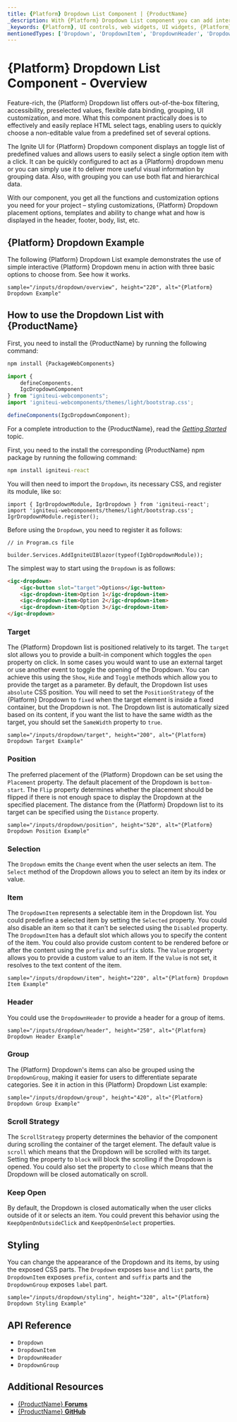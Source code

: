 ```yaml
---
title: {Platform} Dropdown List Component | {ProductName}
_description: With {Platform} Dropdown List component you can add interactivity and see styling options to a scrollable list of items in your app. Try it now.  {Platform} now.
_keywords: {Platform}, UI controls, web widgets, UI widgets, {Platform} Dropdown Component, Infragistics
mentionedTypes: ['Dropdown', 'DropdownItem', 'DropdownHeader', 'DropdownGroup']
---
```


# {Platform} Dropdown List Component - Overview

Feature-rich, the {Platform} Dropdown list offers out-of-the-box filtering, accessibility, preselected values, flexible data binding, grouping, UI customization, and more. What this component practically does is to effectively and easily replace HTML select tags, enabling users to quickly choose a non-editable value from a predefined set of several options. 

The Ignite UI for {Platform} Dropdown component displays an toggle list of predefined values and allows users to easily select a single option item with a click. It can be quickly configured to act as a {Platform} dropdown menu or you can simply use it to deliver more useful visual information by grouping data. Also, with grouping you can use both flat and hierarchical data. 

With our component, you get all the functions and customization options you need for your project – styling customizations, {Platform} Dropdown placement options, templates and ability to change what and how is displayed in the header, footer, body, list, etc. 

## {Platform} Dropdown Example

The following {Platform} Dropdown List example demonstrates the use of simple interactive {Platform} Dropdown menu in action with three basic options to choose from. See how it works.

`sample="/inputs/dropdown/overview", height="220", alt="{Platform} Dropdown Example"`

## How to use the Dropdown List with {ProductName}

<!-- WebComponents -->
First, you need to install the {ProductName} by running the following command:

```cmd
npm install {PackageWebComponents}
```

```ts
import {
    defineComponents,
    IgcDropdownComponent
} from "igniteui-webcomponents";
import 'igniteui-webcomponents/themes/light/bootstrap.css';

defineComponents(IgcDropdownComponent);
```

For a complete introduction to the {ProductName}, read the [*Getting Started*](../general-getting-started.md) topic.

<!-- end: WebComponents -->

<!-- React -->
First, you need to the install the corresponding {ProductName} npm package by running the following command:

```cmd
npm install igniteui-react
```

You will then need to import the `Dropdown`, its necessary CSS, and register its module, like so:

```tsx
import { IgrDropdownModule, IgrDropdown } from 'igniteui-react';
import 'igniteui-webcomponents/themes/light/bootstrap.css';
IgrDropdownModule.register();
```
<!-- end: React -->

<!-- Blazor -->

Before using the `Dropdown`, you need to register it as follows:


```razor
// in Program.cs file

builder.Services.AddIgniteUIBlazor(typeof(IgbDropdownModule));
```

<!-- end: Blazor -->

The simplest way to start using the `Dropdown` is as follows:

```html
<igc-dropdown>
    <igc-button slot="target">Options</igc-button>
    <igc-dropdown-item>Option 1</igc-dropdown-item>
    <igc-dropdown-item>Option 2</igc-dropdown-item>
    <igc-dropdown-item>Option 3</igc-dropdown-item>
</igc-dropdown>
```

### Target

The {Platform} Dropdown list is positioned relatively to its target. The `target` slot allows you to provide a built-in component which toggles the `open` property on click. In some cases you would want to use an external target or use another event to toggle the opening of the Dropdown. You can achieve this using the `Show`, `Hide` and `Toggle` methods which allow you to provide the target as a parameter. By default, the Dropdown list uses `absolute` CSS position. You will need to set the `PositionStrategy` of the {Platform} Dropdown to `fixed` when the target element is inside a fixed container, but the Dropdown is not. The Dropdown list is automatically sized based on its content, if you want the list to have the same width as the target, you should set the `SameWidth` property to `true`.

`sample="/inputs/dropdown/target", height="200", alt="{Platform} Dropdown Target Example"`



### Position

The preferred placement of the {Platform} Dropdown can be set using the `Placement` property. The default placement of the Dropdown is `bottom-start`. The `Flip` property determines whether the placement should be flipped if there is not enough space to display the Dropdown at the specified placement. The distance from the {Platform} Dropdown list to its target can be specified using the `Distance` property.

`sample="/inputs/dropdown/position", height="520", alt="{Platform} Dropdown Position Example"`



### Selection

The `Dropdown` emits the `Change` event when the user selects an item. The `Select` method of the Dropdown allows you to select an item by its index or value.

### Item

The `DropdownItem` represents a selectable item in the Dropdown list. You could predefine a selected item by setting the `Selected` property. You could also disable an item so that it can't be selected using the `Disabled` property. The `DropdownItem` has a default slot which allows you to specify the content of the item. You could also provide custom content to be rendered before or after the content using the `prefix` and `suffix` slots. The `Value` property allows you to provide a custom value to an item. If the `Value` is not set, it resolves to the text content of the item.

`sample="/inputs/dropdown/item", height="220", alt="{Platform} Dropdown Item Example"`



### Header

You could use the `DropdownHeader` to provide a header for a group of items.

`sample="/inputs/dropdown/header", height="250", alt="{Platform} Dropdown Header Example"`



### Group

The {Platform} Dropdown's items can also be grouped using the `DropdownGroup`, making it easier for users to differentiate separate categories. See it in action in this {Platform} Dropdown List example:

`sample="/inputs/dropdown/group", height="420", alt="{Platform} Dropdown Group Example"`



### Scroll Strategy

The `ScrollStrategy` property determines the behavior of the component during scrolling the container of the target element. The default value is `scroll` which means that the Dropdown will be scrolled with its target. Setting the property to `block` will block the scrolling if the Dropdown is opened. You could also set the property to `close` which means that the Dropdown will be closed automatically on scroll.

### Keep Open

By default, the Dropdown is closed automatically when the user clicks outside of it or selects an item. You could prevent this behavior using the `KeepOpenOnOutsideClick` and `KeepOpenOnSelect` properties.

## Styling

You can change the appearance of the Dropdown and its items, by using the exposed CSS parts. The `Dropdown` exposes `base` and `list` parts, the `DropdownItem` exposes `prefix`, `content` and `suffix` parts and the `DropdownGroup` exposes `label` part.

`sample="/inputs/dropdown/styling", height="320", alt="{Platform} Dropdown Styling Example"`



## API Reference

* `Dropdown`
* `DropdownItem`
* `DropdownHeader`
* `DropdownGroup`


## Additional Resources

* [{ProductName} **Forums**]({ForumsLink})
* [{ProductName} **GitHub**]({GithubLink})